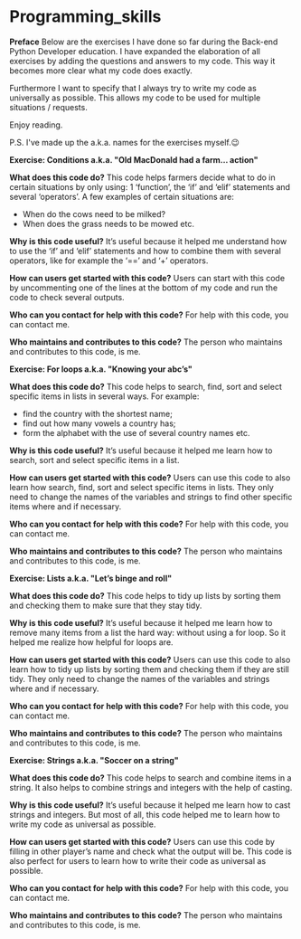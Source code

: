 # Programming_skills

**Preface**
Below are the exercises I have done so far during the Back-end Python Developer education. I have expanded the elaboration of all exercises by adding the questions and answers to my code. This way it becomes more clear what my code does exactly.

Furthermore I want to specify that I always try to write my code as universally as possible. This allows my code to be used for multiple situations / requests.

Enjoy reading.

P.S. I've made up the a.k.a. names for the exercises myself.😉


**Exercise: Conditions a.k.a. "Old MacDonald had a farm... action"**

**What does this code do?**
This code helps farmers decide what to do in certain situations by only using: 1 ‘function’, the ‘if’ and ‘elif’ statements and several ‘operators’. A few examples of certain situations are:

-	When do the cows need to be milked?
-	When does the grass needs to be mowed etc. 

**Why is this code useful?**
It’s useful because it helped me understand how to use the ‘if’ and ‘elif’ statements and how to combine them with several operators, like for example the ‘==’ and ‘+’ operators.

**How can users get started with this code?**
Users can start with this code by uncommenting one of the lines at the bottom of my code and run the code to check several outputs.

**Who can you contact for help with this code?**
For help with this code, you can contact me.

**Who maintains and contributes to this code?**
The person who maintains and contributes to this code, is me.


**Exercise: For loops a.k.a. "Knowing your abc’s"**

**What does this code do?**
This code helps to search, find, sort and select specific items in lists in several ways. For example:

-	find the country with the shortest name;
-	find out how many vowels a country has;
-	form the alphabet with the use of several country names etc.

**Why is this code useful?**
It’s useful because it helped me learn how to search, sort and select specific items in a list.

**How can users get started with this code?**
Users can use this code to also learn how search, find, sort and select specific items in lists. They only need to change the names of the variables and strings to find other specific items where and if necessary.

**Who can you contact for help with this code?**
For help with this code, you can contact me.

**Who maintains and contributes to this code?**
The person who maintains and contributes to this code, is me.


**Exercise: Lists a.k.a. "Let’s binge and roll"**

**What does this code do?**
This code helps to tidy up lists by sorting them and checking them to make sure that they stay tidy.

**Why is this code useful?**
It’s useful because it helped me learn how to remove many items from a list the hard way: without using a for loop. So it helped me realize how helpful for loops are.

**How can users get started with this code?**
Users can use this code to also learn how to tidy up lists by sorting them and checking them if they are still tidy. They only need to change the names of the variables and strings where and if necessary.

**Who can you contact for help with this code?**
For help with this code, you can contact me.

**Who maintains and contributes to this code?**
The person who maintains and contributes to this code, is me.


**Exercise: Strings a.k.a. "Soccer on a string"**

**What does this code do?**
This code helps to search and combine items in a string. It also helps to combine strings and integers with the help of casting.

**Why is this code useful?**
It’s useful because it helped me learn how to cast strings and integers. But most of all, this code helped me to learn how to write my code as universal as possible.

**How can users get started with this code?**
Users can use this code by filling in other player’s name and check what the output will be. This code is also perfect for users to learn how to write their code as universal as possible.

**Who can you contact for help with this code?**
For help with this code, you can contact me.

**Who maintains and contributes to this code?**
The person who maintains and contributes to this code, is me.
